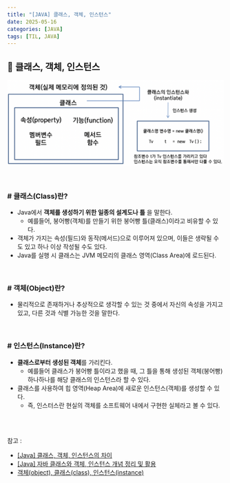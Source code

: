 ```yaml
---
title: "[JAVA] 클래스, 객체, 인스턴스"
date: 2025-05-16
categories: [JAVA]
tags: [TIL, JAVA]
---
```


## 📍 클래스, 객체, 인스턴스

![img](/assets/img/til/cs/java_class,object,instance.png)

<br />

### #  클래스(Class)란?

- Java에서 **객체를 생성하기 위한 일종의 설계도나 틀** 을 말한다.
  - 예를들어, 붕어빵(객체)를 만들기 위한 붕어빵 틀(클래스)이라고 비유할 수 있다.
- 객체가 가지는 속성(필드)와 동작(메서드)으로 이루어져 있으며, 이들은 생략될 수도 있고 하나 이상 작성될 수도 있다.
- Java를 실행 시 클래스는 JVM 메모리의 클래스 영역(Class Area)에 로드된다.

<br />

### # 객체(Object)란?

- 물리적으로 존재하거나 추상적으로 생각할 수 있는 것 중에서 자신의 속성을 가지고 있고, 다른 것과 식별 가능한 것을 말한다.

<br />

### #  인스턴스(Instance)란?

- **클래스로부터 생성된 객체**를 가리킨다.
  - 예를들어 클래스가 붕어빵 틀이라고 했을 때, 그 틀을 통해 생성된 객체(붕어빵) 하나하나를 해당 클래스의 인스턴스라 할 수 있다.
- 클래스를 사용하여 힙 영역(Heap Area)에 새로운 인스턴스(객체)를 생성할 수 있다.
  - 즉, 인스터스란 현실의 객체를 소프트웨어 내에서 구현한 실체라고 볼 수 있다.


<br /><br />


참고 : 
- [[Java] 클래스, 객체, 인스턴스의 차이](https://velog.io/@dongvelop/Java-%ED%81%B4%EB%9E%98%EC%8A%A4-%EA%B0%9D%EC%B2%B4-%EC%9D%B8%EC%8A%A4%ED%84%B4%EC%8A%A4%EC%9D%98-%EC%B0%A8%EC%9D%B4)
- [[Java] 자바 클래스와 객체, 인스턴스 개념 정리 및 활용](https://ittrue.tistory.com/117#google_vignette)
- [객체(object), 클래스(class), 인스턴스(instance)](https://joy-baek.tistory.com/7)